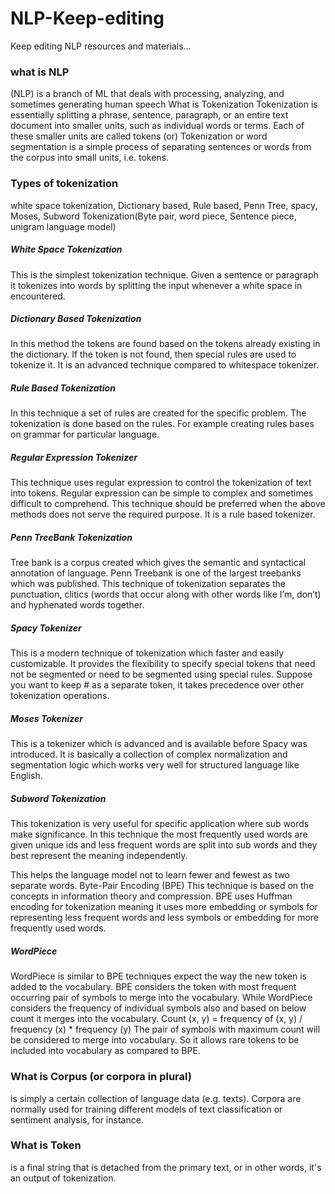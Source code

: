 # NLP-Keep-editing
Keep editing NLP resources and materials...
### what is NLP
 (NLP) is a branch of ML that deals with processing, analyzing, and sometimes generating human speech 
 What is Tokenization
Tokenization is essentially splitting a phrase, sentence, paragraph, or an entire text document into smaller units, such as individual words or terms. Each of these smaller units are called tokens (or) Tokenization or word segmentation is a simple process of separating sentences or words from the corpus into small units, i.e. tokens.

### Types of tokenization
white space tokenization, Dictionary based, Rule based, Penn Tree, spacy, Moses, Subword Tokenization(Byte pair, word piece, Sentence piece, unigram language model)

##### White Space Tokenization
This is the simplest tokenization technique. Given a sentence or paragraph it tokenizes into words by splitting the input whenever a white space in encountered.

##### Dictionary Based Tokenization
In this method the tokens are found based on the tokens already existing in the dictionary. If the token is not found, then special rules are used to tokenize it. It is an advanced technique compared to whitespace tokenizer.

##### Rule Based Tokenization
In this technique a set of rules are created for the specific problem. The tokenization is done based on the rules. For example creating rules bases on grammar for particular language.

##### Regular Expression Tokenizer
This technique uses regular expression to control the tokenization of text into tokens. Regular expression can be simple to complex and sometimes difficult to comprehend. This technique should be preferred when the above methods does not serve the required purpose. It is a rule based tokenizer.

##### Penn TreeBank Tokenization
Tree bank is a corpus created which gives the semantic and syntactical annotation of language. Penn Treebank is one of the largest treebanks which was published. This technique of tokenization separates the punctuation, clitics (words that occur along with other words like I’m, don’t) and hyphenated words together.

##### Spacy Tokenizer
This is a modern technique of tokenization which faster and easily customizable. It provides the flexibility to specify special tokens that need not be segmented or need to be segmented using special rules. Suppose you want to keep # as a separate token, it takes precedence over other tokenization operations.

##### Moses Tokenizer
This is a tokenizer which is advanced and is available before Spacy was introduced. It is basically a collection of complex normalization and segmentation logic which works very well for structured language like English.

##### Subword Tokenization
This tokenization is very useful for specific application where sub words make significance. In this technique the most frequently used words are given unique ids and less frequent words are split into sub words and they best represent the meaning independently.

This helps the language model not to learn fewer and fewest as two separate words. Byte-Pair Encoding (BPE) This technique is based on the concepts in information theory and compression. BPE uses Huffman encoding for tokenization meaning it uses more embedding or symbols for representing less frequent words and less symbols or embedding for more frequently used words.
##### WordPiece
WordPiece is similar to BPE techniques expect the way the new token is added to the vocabulary. BPE considers the token with most frequent occurring pair of symbols to merge into the vocabulary. While WordPiece considers the frequency of individual symbols also and based on below count it merges into the vocabulary. Count (x, y) = frequency of (x, y) / frequency (x) * frequency (y) The pair of symbols with maximum count will be considered to merge into vocabulary. So it allows rare tokens to be included into vocabulary as compared to BPE.

### What is Corpus (or corpora in plural) 
is simply a certain collection of language data (e.g. texts). Corpora are normally used for training different models of text classification or sentiment analysis, for instance.

### What is Token 
is a final string that is detached from the primary text, or in other words, it's an output of tokenization.
